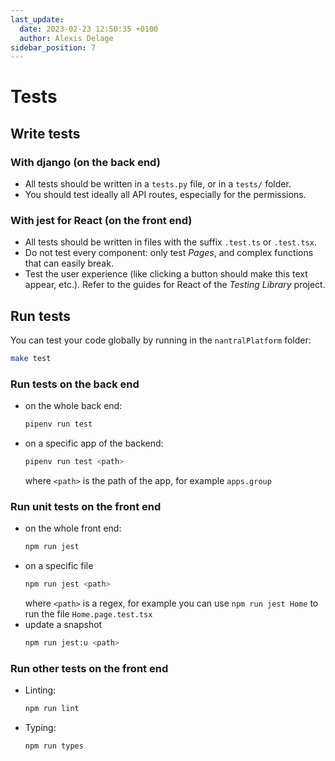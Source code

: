 ```yaml
---
last_update:
  date: 2023-02-23 12:50:35 +0100
  author: Alexis Delage
sidebar_position: 7
---
```


# Tests

## Write tests

### With django (on the back end)

- All tests should be written in a `tests.py` file, or in a `tests/` folder.
- You should test ideally all API routes, especially for the permissions.

### With jest for React (on the front end)

- All tests should be written in files with the suffix `.test.ts` or `.test.tsx`.
- Do not test every component: only test _Pages_, and complex functions that can
  easily break.
- Test the user experience (like clicking a button should make this text appear,
  etc.). Refer to the guides for React of the _Testing Library_ project.

## Run tests

You can test your code globally by running in the `nantralPlatform` folder:

```bash
make test
```

### Run tests on the back end

- on the whole back end:
  ```bash
  pipenv run test
  ```
- on a specific app of the backend:
  ```bash
  pipenv run test <path>
  ```
  where `<path>` is the path of the app, for example `apps.group`

### Run unit tests on the front end

- on the whole front end:
  ```bash
  npm run jest
  ```
- on a specific file
  ```bash
  npm run jest <path>
  ```
  where `<path>` is a regex, for example you can use `npm run jest Home` to run
  the file `Home.page.test.tsx`
- update a snapshot
  ```bash
  npm run jest:u <path>
  ```

### Run other tests on the front end

- Linting:
  ```bash
  npm run lint
  ```
- Typing:
  ```bash
  npm run types
  ```
